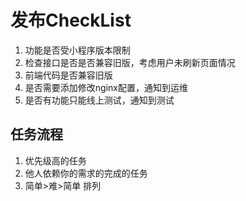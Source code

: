 # 发布CheckList

1. 功能是否受小程序版本限制
2. 检查接口是否是否兼容旧版，考虑用户未刷新页面情况
3. 前端代码是否兼容旧版
4. 是否需要添加修改nginx配置，通知到运维
5. 是否有功能只能线上测试，通知到测试

## 任务流程

1. 优先级高的任务
2. 他人依赖你的需求的完成的任务
3. 简单>难>简单 排列
